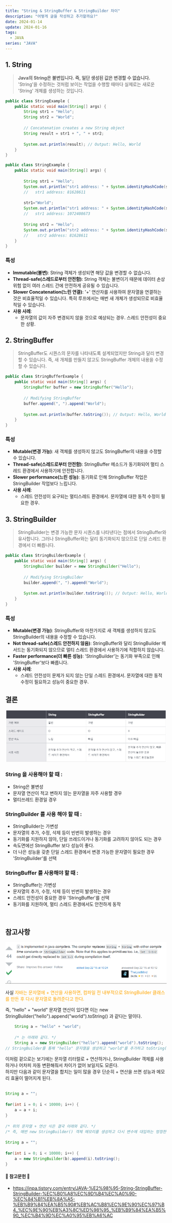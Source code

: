 ```yaml
---
title: "String & StringBuffer & StringBuilder 차이"
description: "어떻게 글을 작성하고 추가할까요?"
date: 2024-01-14
update: 2024-01-16
tags:
  - JAVA
series: "JAVA"
---
```


## 1. String
 > **Java의 String은 불변입니다. 즉, 일단 생성된 값은 변경할 수 없습니다.** <br> 
 > 'String'을 수정하는 것처럼 보이는 작업을 수행할 때마다 실제로는 새로운 'String' 개체를 생성하는 것입니다.

```java
public class StringExample {
    public static void main(String[] args) {
        String str1 = "Hello";
        String str2 = "World";

        // Concatenation creates a new String object
        String result = str1 + ", " + str2;

        System.out.println(result); // Output: Hello, World
    }
}
```

```java
public class StringExample {
    public static void main(String[] args) {
        
        String str1 = "Hello";
        System.out.println("str1 address: " + System.identityHashCode(str1));
        //   str1 address: 81628611
        
        str1="World";
        System.out.println("str1 address: " + System.identityHashCode(str1));
        //   str1 address: 1072408673
        
        String str2 = "Hello";
        System.out.println("str2 address: " + System.identityHashCode(str2));
        //    str2 address: 81628611
    }
}
```


### 특성
- **Immutable(불변)**: String 객체가 생성되면 해당 값을 변경할 수 없습니다.<br>
- **Thread-safe(스레드로부터 안전함)**: String 객체는 불변이기 때문에 데이터 손상 위험 없이 여러 스레드 간에 안전하게 공유될 수 있습니다.<br>
- **Slower Concatenation(느린 연결)**: '+' 연산자를 사용하여 문자열을 연결하는 것은 비효율적일 수 있습니다. 특히 루프에서는 매번 새 개체가 생성되므로 비효율적일 수 있습니다.<br>
- **사용 사례**: <br>
  - 문자열의 값이 자주 변경되지 않을 것으로 예상되는 경우. 스레드 안전성이 중요한 상황.

## 2. StringBuffer
   > StringBuffer도 시퀀스의 문자를 나타내도록 설계되었지만 String과 달리 변경할 수 있습니다. 
   > 즉, 새 개체를 만들지 않고도 StringBuffer 개체의 내용을 수정할 수 있습니다.

```java
public class StringBufferExample {
    public static void main(String[] args) {
        StringBuffer buffer = new StringBuffer("Hello");

        // Modifying StringBuffer
        buffer.append(", ").append("World");

        System.out.println(buffer.toString()); // Output: Hello, World
    }
}
```

### 특성
- **Mutable(변경 가능)**: 새 객체를 생성하지 않고도 StringBuffer의 내용을 수정할 수 있습니다.
- **Thread-safe(스레드로부터 안전함)**: StringBuffer 메소드가 동기화되어 멀티 스레드 환경에서 사용하기에 안전합니다.<br>
- **Slower performance(느린 성능)**: 동기화로 인해 StringBuffer 작업은 StringBuilder 작업보다 느립니다.<br>
- **사용 사례**:<br>
  - 스레드 안전성이 요구되는 멀티스레드 환경에서. 문자열에 대한 동적 수정이 필요한 경우.

## 3. StringBuilder
   > StringBuilder는 변경 가능한 문자 시퀀스를 나타낸다는 점에서 StringBuffer와 유사합니다. 
   > 그러나 StringBuffer와는 달리 동기화되지 않으므로 단일 스레드 환경에서 더 빠릅니다.

```java
public class StringBuilderExample {
    public static void main(String[] args) {
        StringBuilder builder = new StringBuilder("Hello");

        // Modifying StringBuilder
        builder.append(", ").append("World");

        System.out.println(builder.toString()); // Output: Hello, World
    }
}
```
### 특성
- **Mutable(변경 가능)**: StringBuffer와 마찬가지로 새 객체를 생성하지 않고도 StringBuilder의 내용을 수정할 수 있습니다.
- **Not thread-safe(스레드 안전하지 않음)**: StringBuffer와 달리 StringBuilder 메서드는 동기화되지 않으므로 멀티 스레드 환경에서 사용하기에 적합하지 않습니다.
- **Faster performance(더 빠른 성능)**: 'StringBuilder'는 동기화 부족으로 인해 'StringBuffer'보다 빠릅니다.
- **사용 사례**:
  - 스레드 안전성이 문제가 되지 않는 단일 스레드 환경에서. 문자열에 대한 동적 수정이 필요하고 성능이 중요한 경우.

## 결론
![img.png](img.png)

### String 을 사용해야 할 때 :
- String은 불변성
- 문자열 연산이 적고 변하지 않는 문자열을 자주 사용할 경우
- 멀티쓰레드 환경일 경우 


### StringBuilder 를 사용 해야 할 때 :
- StringBuilder는 가변성
- 문자열의 추가, 수정, 삭제 등이 빈번히 발생하는 경우
- 동기화를 지원하지 않아, 단일 쓰레드이거나 동기화를 고려하지 않아도 되는 경우
- 속도면에선 StringBuffer 보다 성능이 좋다.
- 더 나은 성능을 갖춘 단일 스레드 환경에서 변경 가능한 문자열이 필요한 경우 'StringBuilder'를 선택

### StringBuffer 를 사용해야 할 때 :
- StringBuffer는 가변성
- 문자열의 추가, 수정, 삭제 등이 빈번히 발생하는 경우
-  스레드 안전성이 중요한 경우 'StringBuffer'를 선택
- 동기화를 지원하여, 멀티 스레드 환경에서도 안전하게 동작
<br>

## 참고사항
![img_1.png](img_1.png)

 사실 <span style="color:orange"> 자바는 문자열에 + 연산을 사용하면, 컴파일 전 내부적으로 StringBuilder 클래스를 만든 후 다시 문자열로 돌려준다고 한다.</span>

즉, "hello" + "world" 문자열 연산이 있다면 이는 new StringBuilder("hello").append("world").toString() 과 같다는 말이다.

```java
    String a = "hello" + "world";

    /* 는 아래와 같다. */
    String a = new StringBuilder("hello").append("world").toString();
// StringBuilder를 통해 "hello" 문자열을 생성하고 "world"를 추가하고 toString()을 통해 String 객체로 변환하여 반환Copy
```

이처럼 겉으로는 보기에는 문자열 리터럴로 + 연산하거나, StringBuilder 객체를 사용하거나 어차피 자동 변환해줘서 차이가 없어 보일지도 모른다.<br>
하지만 다음과 같이 문자열을 합치는 일이 많을 경우 단순히 + 연산을 쓰면 성능과 메모리 효율이 떨어지게 된다.
``` java

String a = "";

for(int i = 0; i < 10000; i++) {
    a = a + i;
}

/* 위의 문자열 + 연산 식은 결국 아래와 같다. */
/* 즉, 매번 new StringBuilder() 객체 메모리를 생성하고 다시 변수에 대입하는 멍청한 짓거리를 하고 있는 것이다. */

String a = "";

for(int i = 0; i < 10000; i++) {
    a = new StringBuilder(b).append(i).toString();
}
```


#### 📖 참고문헌 📖
- https://inpa.tistory.com/entry/JAVA-%E2%98%95-String-StringBuffer-StringBuilder-%EC%B0%A8%EC%9D%B4%EC%A0%90-%EC%84%B1%EB%8A%A5-%EB%B9%84%EA%B5%90#%EB%AC%B8%EC%9E%90%EC%97%B4_%EC%9E%90%EB%A3%8C%ED%98%95_%EB%B9%84%EA%B5%90_%EC%B4%9D%EC%A0%95%EB%A6%AC
